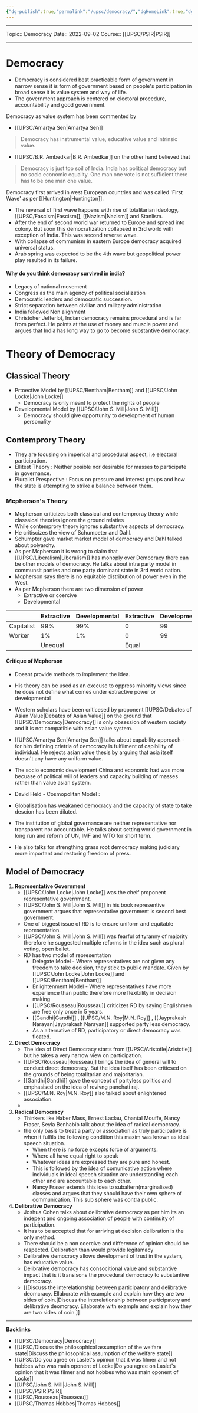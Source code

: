 ```yaml
---
{"dg-publish":true,"permalink":"/upsc/democracy/","dgHomeLink":true,"dgPassFrontmatter":false}
---
```


----
Topic:: Democracy
Date:: 2022-09-02
Course:: [[UPSC/PSIR|PSIR]] 

----
# Democracy
- Democracy is considered best practicable form of government in narrow sense it is form of government based on people's participation in broad sense it is value system and way of life. 
- The government approach is centered on electoral procedure, accountability and good government. 

Democracy as value system has been commented by
- [[UPSC/Amartya Sen|Amartya Sen]] 
> Democracy has instrumental value, educative value and intrinsic value. 

- [[UPSC/B.R. Ambedkar|B.R. Ambedkar]] on the other hand believed that 
> Democracy is just top soil of India. India has political democracy but no socio economic equality. One man one vote is not sufficient there has to be one man one value.
 
Democracy first arrived in west European countries and was called 'First Wave' as per [[Huntington|Huntington]]. 
- The reversal of first wave happens with rise of totalitarian ideology, [[UPSC/Fascism|Fascism]], [[Nazism|Nazism]] and Stanlism.
- After the end of second world war returned to Europe and spread into colony. But soon this democratization collapsed in 3rd world with exception of India. This was second reverse wave. 
- With collapse of communism in eastern Europe democracy acquired universal status.
- Arab spring was expected to be the 4th wave but geopolitical power play resulted in its failure. 

#### Why do you think democracy survived in india? 
- Legacy of national movement
- Congress as the main agency of political socialization
- Democratic leaders and democratic succession. 
- Strict separation between civilian and military administration 
- India followed Non alignment 
- Christoher Jefferlot, Indian democracy remains procedural and is far from perfect. He points at the use of money and muscle power and argues that India has long way to go to become substantive democracy.

# Theory of Democracy 
## Classical Theory 
- Prtoective Model by [[UPSC/Bentham|Bentham]] and [[UPSC/John Locke|John Locke]]
	- Democracy is only meant to protect the rights of people
- Developmental Model by [[UPSC/John S. Mill|John S. Mill]] 
	- Democracy should give opportunity to development of human personality 
## Contemprory Theory 
- They are focusing on imperical and procedural aspect, i.e electoral participation. 
- Ellitest Theory : Neither posible nor desirable for masses to participate in governance. 
- Pluralist Prespective : Focus on pressure and interest groups and how the state is attempting to strike a balance between them. 
### Mcpherson's Theory 
- Mcpherson criticizes both classical and contemproray theory while classsical theories ignore the ground relaties 
- While contemprory theory ignores substantive aspects of democracy. 
- He critiscizes the  view of Schumpeter and Dahl. 
- Schumpter gave market market model of democracy and Dahl talked about polyarchy. 
- As per Mcpherson it is wrong to claim that [[UPSC/Liberalism|Liberalism]] has monoply over Democracy there can be other models of democracy. He talks about intra party model in communsit parties and one party dominant state in 3rd world nation. 
- Mcpherson says there is no equitable distribution of power even in the West. 
- As per Mcpherson there are two dimension of power 
	- Extractive or coercive
	- Developmental

|            | Extractive | Developmental | Extractive | Developmental |
| ---------- | ---------- | ------------- | ---------- | ------------- |
| Capitalist | 99%        | 99%           | 0          | 99            |
| Worker     | 1%         | 1%            | 0          | 99            |
|            | Unequal    |               | Equal      |               |
#### Critique of Mcpherson
- Doesnt provide methods to implement the idea. 
- His theory can be used as an execuse to oppress minority views since he does not define what comes under extractive power or developmental 
- Western scholars have been criticesed by proponent [[UPSC/Debates of Asian Value|Debates of Asian Value]] on the ground that [[UPSC/Democracy|Democracy]] is only obsession of western society and it is not compatible with asian value system. 
- [[UPSC/Amartya Sen|Amartya Sen]] talks about capability approach - for him defining crietria of democracy is fulfilment of capibility of individual. He rejects asian value thesis by arguing that asia itself doesn't any have any uniform value. 
- The socio economic development China and economic had was more becuase of political will of leaders and capacity building of masses rather than value asian system. 

- David Held - Cosmopolitan Model : 
- Globalisation has weakaned democracy and the capacity of state to take descion has been diluted. 
- The institution of global governance are neither representative nor transparent nor accountable. He talks about setting world government in long run and reform of UN, IMF and WTO for short term. 
- He also talks for strengthing grass root democracy making judiciary more important and restoring freedom of press. 

## Model of Democracy
1. **Representative Government**
	- [[UPSC/John Locke|John Locke]] was the cheif proponent representative government. 
	- [[UPSC/John S. Mill|John S. Mill]] in his book representive government argues that representative government is second best government. 
	- One of biggest issue of RD is to ensure uniform and equitable representation.
	- [[UPSC/John S. Mill|John S. Mill]] was fearful of tyranny of majority therefore he suggested multiple reforms in the idea such as plural voting, open ballet.
	- RD has two model of representation 
		- Delegate Model - Where representatives are not given any freedom to take decision, they stick to public mandate. Given by [[UPSC/John Locke|John Locke]] and [[UPSC/Bentham|Bentham]]
		- Enlightenment Model - Where representatives have more experience than public therefore more flexibility in decision making 
		- [[UPSC/Rousseau|Rousseau]] criticizes RD by saying Englishmen are free only once in 5 years. 
		- [[Gandhi|Gandhi]] , [[UPSC/M.N. Roy|M.N. Roy]] , [[Jayprakash Narayan|Jayprakash Narayan]] supported party less democracy. 
		- As a alternative of RD, participatory or direct democracy was floated.  
2. **Direct Democracy** 
	- The idea of Direct Democracy starts from [[UPSC/Aristotle|Aristotle]] but he takes a very narrow view on participation. 
	- [[UPSC/Rousseau|Rousseau]] brings the idea of general will to conduct direct democracy. But the idea itself has been criticsed on the grounds of being totalitarian and majoritarian. 
	- [[Gandhi|Gandhi]] gave the concept of partyless politics and emphasised on the idea of revivng panchati raj.
	- [[UPSC/M.N. Roy|M.N. Roy]] also talked about enlightened association. 
	-  
3. **Radical Democracy** 
	- Thinkers like Haber Mass, Ernest Laclau, Chantal Mouffe, Nancy Fraser, Seyla Benhabib talk about the idea of radical democracy.
	- the only basis to treat a party or association as truly participative is when it fulfils the following condition this maxim was known as ideal speech situation. 
		- When there is no force excepts force of  arguments. 
		- Where all have equal right to speak
		- Whatever ideas are expressed they are pure and honest. 
		- This is followed by the idea of comunicative action where individuals in ideal speech situation are understanding each other and are accountable to each other. 
		- Nancy Fraser extends this idea to subaltern(marginalised) classes and argues that they should have their own sphere of communication. This sub sphere was contra public. 
4. **Delibrative Democracy**
	- Joshua Cohen talks about delibrative democracy as per him its an indepent and ongoing association of people with continuity of participation. 
	- It has to be accepted that for arriving at decision delibration is the only method. 
	- There should be a non coercive and difference of opinion should be respected. Delibration than would provide legitamacy 
	- Delibrative democracy allows development of trust in the system, has educative value. 
	- Delibrative democracy has consocitional value and substantive impact that is it transisons the procedural democracy to substantive democracy. 
	- [[Discuss the interelationship between participatory and delibrative deomcracy. Ellaborate with example and explain how they are two sides of coin.|Discuss the interelationship between participatory and delibrative deomcracy. Ellaborate with example and explain how they are two sides of coin.]] 
---

**Backlinks**
- [[UPSC/Democracy|Democracy]]
- [[UPSC/Discuss the philosophical assumption of the welfare state|Discuss the philosophical assumption of the welfare state]]
- [[UPSC/Do you agree on Laslet's opinion that it was filmer and not hobbes who was main oponent of Locke|Do you agree on Laslet's opinion that it was filmer and not hobbes who was main oponent of Locke]]
- [[UPSC/John S. Mill|John S. Mill]]
- [[UPSC/PSIR|PSIR]]
- [[UPSC/Rousseau|Rousseau]]
- [[UPSC/Thomas Hobbes|Thomas Hobbes]]


